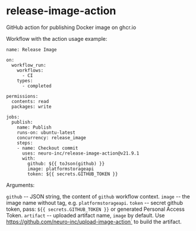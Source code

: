 # release-image-action
GitHub action for publishing Docker image on ghcr.io


Workflow with the action usage example:

```
name: Release Image

on:
  workflow_run:
	workflows:
	  - CI
	types:
	  - completed

permissions:
  contents: read
  packages: write

jobs:
  publish:
	name: Publish
	runs-on: ubuntu-latest
	concurrency: release_image
	steps:
	- name: Checkout commit
	  uses: neuro-inc/release-image-action@v21.9.1
	  with:
		github: ${{ toJson(github) }}
		image: platformstorageapi
		token: ${{ secrets.GITHUB_TOKEN }}
```


Arguments:

`github` -- JSON string, the content of `github` workflow context.
`image` -- the image name without tag, e.g. `platformstorageapi`.
`token` -- secret github token, pass: `${{ secrets.GITHUB_TOKEN }}` or generated Personal Access Token.
`artifact` -- uploaded artifact name, `image` by default.  Use https://github.com/neuro-inc/upload-image-action` to build the artifact.

